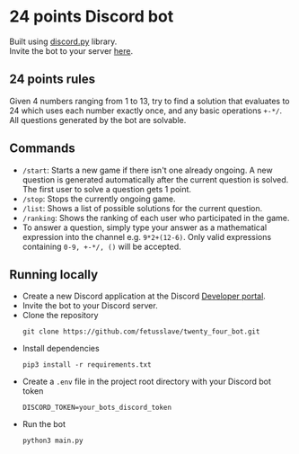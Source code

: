 # 24 points Discord bot
Built using [discord.py](https://github.com/Rapptz/discord.py) library.
<br>
Invite the bot to your server [here](https://discord.com/api/oauth2/authorize?client_id=1111748309510520842&permissions=2147551232&scope=bot).
## 24 points rules
Given 4 numbers ranging from 1 to 13, try to find a solution that evaluates to 24 which uses each number exactly once, and any basic operations `+-*/`.
<br>
All questions generated by the bot are solvable.
## Commands
- `/start`: Starts a new game if there isn't one already ongoing. A new question is generated automatically after the current question is solved. The first user to solve a question gets 1 point.
- `/stop`: Stops the currently ongoing game.
- `/list`: Shows a list of possible solutions for the current question.
- `/ranking`: Shows the ranking of each user who participated in the game.
- To answer a question, simply type your answer as a mathematical expression into the channel e.g. `9*2+(12-6)`. Only valid expressions containing `0-9, +-*/, ()` will be accepted.
## Running locally
- Create a new Discord application at the Discord [Developer portal](https://discord.com/developers/).
- Invite the bot to your Discord server.
- Clone the repository
  ```
  git clone https://github.com/fetusslave/twenty_four_bot.git
  ```
- Install dependencies
  ```
  pip3 install -r requirements.txt
  ```
- Create a `.env` file in the project root directory with your Discord bot token
  ```
  DISCORD_TOKEN=your_bots_discord_token
  ```
- Run the bot
  ```
  python3 main.py
  ```
